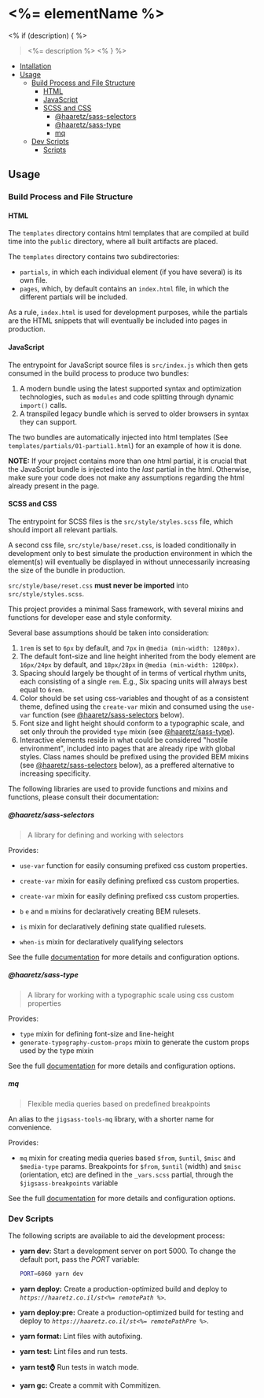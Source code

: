# <%= elementName %>
<% if (description) { %>
> <%= description %>
<% } %>

<!-- START doctoc generated TOC please keep comment here to allow auto update -->
<!-- DON'T EDIT THIS SECTION, INSTEAD RE-RUN doctoc TO UPDATE -->

- [Intallation](#intallation)
- [Usage](#usage)
  - [Build Process and File Structure](#build-process-and-file-structure)
    - [HTML](#html)
    - [JavaScript](#javascript)
    - [SCSS and CSS](#scss-and-css)
      - [@haaretz/sass-selectors](#haaretzsass-selectors)
      - [@haaretz/sass-type](#haaretzsass-type)
      - [mq](#mq)
  - [Dev Scripts](#dev-scripts)
    - [Scripts](#file-structure)

<!-- END doctoc generated TOC please keep comment here to allow auto update -->

## Usage

### Build Process and File Structure

#### HTML
The `templates` directory contains html templates that are compiled at build
time into the `public` directory, where all built artifacts are placed.

The `templates` directory contains two subdirectories:

  * `partials`, in which each individual element (if you have several) is its
    own file.
  * `pages`, which, by default contains an `index.html` file, in which the
    different partials will be included.

As a rule, `index.html` is used for development purposes, while the partials
are the HTML snippets that will eventually be included into pages in production.

#### JavaScript

The entrypoint for JavaScript source files is `src/index.js` which then gets consumed
in the build process to produce two bundles:

  1. A modern bundle using the latest supported syntax and optimization technologies,
     such as `modules` and code splitting through dynamic `import()` calls.
  2. A transpiled legacy bundle which is served to older browsers in syntax they
     can support.

The two bundles are automatically injected into html templates (See
`templates/partials/01-partial1.html`) for an example of how it is done.

**NOTE:** If your project contains more than one html partial, it is crucial that
the JavaScript bundle is injected into the _last_ partial in the html. Otherwise,
make sure your code does not make any assumptions regarding the html already
present in the page.


#### SCSS and CSS

The entrypoint for SCSS files is the `src/style/styles.scss` file, which should
import all relevant partials.

A second css file, `src/style/base/reset.css`, is loaded conditionally in development
only to best simulate the production environment in which the element(s) will
eventually be displayed in without unnecessarily increasing the size of the
bundle in production.

`src/style/base/reset.css` **must never be imported** into `src/style/styles.scss`.

This project provides a minimal Sass framework, with several mixins and functions
for developer ease and style conformity.

Several base assumptions should be taken into consideration:

  1. `1rem` is set to `6px` by default, and `7px` in `@media (min-width: 1280px)`.
  2. The default font-size and line height inherited from the body element are
     `16px/24px` by default, and `18px/28px` in `@media (min-width: 1280px)`.
  3. Spacing should largely be thought of in terms of vertical rhythm units,
     each consisting of a single `rem`. E.g., Six spacing units will always best
     equal to `6rem`.
  4. Color should be set using css-variables and thought of as a consistent theme,
     defined using the `create-var` mixin and consumed using the `use-var` function
     (see [@haaretz/sass-selectors](#haaretzsass-selectors) below).
  5. Font size and light height should conform to a typographic scale, and set only
     throuh the provided `type` mixin (see [@haaretz/sass-type](#haaretzsass-type)).
  6. Interactive elements reside in what could be considered "hostile environment",
     included into pages that are already ripe with global styles. Class names
     should be prefixed using the provided BEM mixins (see
     [@haaretz/sass-selectors](#haaretzsass-selectors) below), as a preffered alternative
     to increasing specificity.

The following libraries are used to provide functions and mixins
and functions, please consult their documentation:

##### @haaretz/sass-selectors

> A library for defining and working with selectors

Provides:

 * `use-var` function for easily consuming prefixed css custom properties.
 * `create-var` mixin for easily defining prefixed css custom properties.
 * `create-var` mixin for easily defining prefixed css custom properties.

 * `b` `e` and `m` mixins for declaratively creating BEM rulesets.
 * `is` mixin for declaratively defining state qualified rulesets.

 * `when-is` mixin for declaratively qualifying selectors

See the fulle [documentation](https://github.com/Haaretz/htz-sass-selectors)
for more details and configuration options.

##### @haaretz/sass-type

> A library for working with a typographic scale using css custom properties

Provides:

 * `type` mixin for defining font-size and line-height
 * `generate-typography-custom-props` mixin to generate the custom props used by
   the type mixin

See the full [documentation](https://github.com/Haaretz/htz-sass-type) for more
details and configuration options.


##### mq

> Flexible media queries based on predefined breakpoints

An alias to the `jigsass-tools-mq` library, with a shorter name for convenience.

Provides:

  * `mq` mixin for creating media queries based `$from`, `$until`, `$misc` and
    `$media-type` params. Breakpoints for `$from`, `$until` (width) and `$misc`
    (orientation, etc) are defined in the `_vars.scss` partial, through the `$jigsass-breakpoints` variable

See the full
[documentation](https://txhawks.github.io/jigsass-tools-mq/#mixin-jigsass-mq)
for more details and configuration options.


### Dev Scripts

The following scripts are available to aid the development process:

  * **yarn dev:** Start a development server on port 5000. To change the default
    port, pass the _PORT_ variable:

    ```sh
    PORT=6060 yarn dev
    ```

  * **yarn deploy:** Create a production-optimized build and deploy to
    _`https://haaretz.co.il/st<%= remotePath %>`_.

  * **yarn deploy:pre:** Create a production-optimized build for testing and deploy
    to _`https://haaretz.co.il/st<%= remotePathPre %>`_.

  * **yarn format:** Lint files with autofixing.

  * **yarn test:** Lint files and run tests.

  * **yarn test:watch:** Run tests in watch mode.

  * **yarn gc:** Create a commit with Commitizen.
